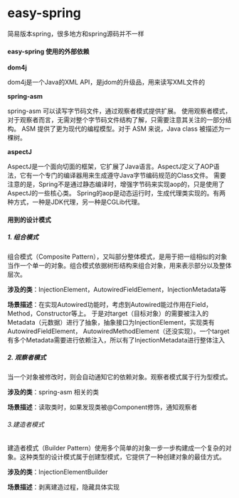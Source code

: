 # easy-spring

简易版本spring，很多地方和spring源码并不一样

#### easy-spring 使用的外部依赖
**dom4j**  

dom4j是一个Java的XML API，是jdom的升级品，用来读写XML文件的

**spring-asm**

spring-asm 可以读写字节码文件，通过观察者模式提供扩展。
使用观察者模式，对于观察者而言，无需对整个字节码文件结构了解，只需要注意其关注的一部分结构。
ASM 提供了更为现代的编程模型。对于 ASM 来说，Java class 被描述为一棵树。

**aspectJ**

AspectJ是一个面向切面的框架，它扩展了Java语言。AspectJ定义了AOP语法，它有一个专门的编译器用来生成遵守Java字节编码规范的Class文件。
需要注意的是，Spring不是通过静态编译时，增强字节码来实现aop的，只是使用了AspectJ的一些核心类。
Spring的aop是动态运行时，生成代理类实现的。有两种方式，一种是JDK代理，另一种是CGLib代理。

#### 用到的设计模式

##### 1. 组合模式

组合模式（Composite Pattern），又叫部分整体模式，是用于把一组相似的对象当作一个单一的对象。组合模式依据树形结构来组合对象，用来表示部分以及整体层次。

**涉及的类**：InjectionElement，AutowiredFieldElement，InjectionMetadata等

**场景描述**：在实现Autowired功能时，考虑到Autowired能过作用在Field，Method，Constructor等上。
于是对target（目标对象）的需要被注入的 Metadata（元数据）进行了抽象，抽象接口为InjectionElement，实现类有AutowiredFieldElement，
AutowiredMethodElement（还没实现）。一个target有多个Metadata需要进行依赖注入，所以有了InjectionMetadata进行整体注入

##### 2. 观察者模式

当一个对象被修改时，则会自动通知它的依赖对象。观察者模式属于行为型模式。

**涉及的类**：spring-asm 相关的类

**场景描述**：读取类时，如果发现类被@Component修饰，通知观察者

###### 3.建造者模式

建造者模式（Builder Pattern）使用多个简单的对象一步一步构建成一个复杂的对象。这种类型的设计模式属于创建型模式，它提供了一种创建对象的最佳方式。

**涉及的类**：InjectionElementBuilder

**场景描述**：剥离建造过程，隐藏具体实现


